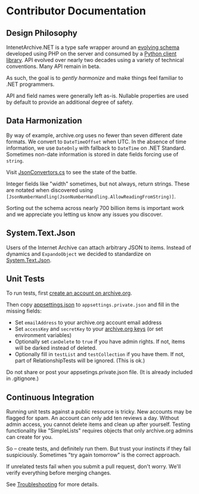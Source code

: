 # Contributor Documentation

## Design Philosophy

IntenetArchive.NET is a type safe wrapper around an [evolving schema](https://archive.org/services/docs/api/metadata-schema/index.html) developed using PHP on the server and consumed by a [Python client library](https://github.com/jjjake/internetarchive). API evolved over nearly two decades using a variety of technical conventions. Many API remain in beta.

As such, the goal is to *gently harmonize* and make things feel familiar to .NET programmers.

API and field names were generally left as-is. Nullable properties are used by default to provide an additional degree of safety.

## Data Harmonization

By way of example, archive.org uses no fewer than seven different date formats. We convert to ``DateTimeOffset`` when UTC. In the absence of time information, we use ``DateOnly`` with fallback to ``DateTime`` on .NET Standard. Sometimes non-date information is stored in date fields forcing use of ``string``.

Visit [JsonConvertors.cs](../InternetArchive.NET/JsonConverters.cs) to see the state of the battle.

Integer fields like "width" sometimes, but not always, return strings. These are notated when discovered using ``[JsonNumberHandling(JsonNumberHandling.AllowReadingFromString)]``.

Sorting out the schema across nearly 700 billion items is important work and we appreciate you letting us know any issues you discover.

## System.Text.Json

Users of the Internet Archive can attach arbitrary JSON to items. Instead of dynamics and ``ExpandoObject`` we decided to standardize on [System.Text.Json](https://docs.microsoft.com/en-us/dotnet/api/system.text.json).

## Unit Tests

To run tests, first [create an account on archive.org](https://archive.org/account/signup). 

Then copy [appsettings.json](../InternetArchive.NET.Tests/appsettings.json) to ``appsettings.private.json`` and fill in the missing fields:

* Set ``emailAddress`` to your archive.org account email address
* Set ``accessKey`` and ``secretKey`` to your [archive.org keys](https://archive.org/account/s3.php) (or set environment variables)
* Optionally set ``canDelete`` to ``true`` if you have admin rights. If not, items will be darked instead of deleted.
* Optionally fill in ``testList`` and ``testCollection`` if you have them. If not, part of RelationshipTests will be ignored. (This is ok.)

Do not share or post your appsetings.private.json file. (It is already included in .gitignore.)

## Continuous Integration

Running unit tests against a public resource is tricky. New accounts may be flagged for spam. An account can only add ten reviews a day. Without admin access, you cannot delete items and clean up after yourself. Testing functionality like "SimpleLists" requires objects that only archive.org admins can create for you.

So &ndash; create tests, and definitely run them. But trust your instincts if they fail suspiciously. Sometimes "try again tomorrow" is the correct approach.

If unrelated tests fail when you submit a pull request, don't worry. We'll verify everything before merging changes.

See [Troubleshooting](./TROUBLESHOOTING.md) for more details.